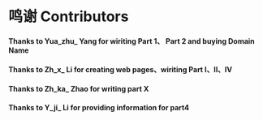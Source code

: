 # 鸣谢 Contributors

#### Thanks to Yua\_zhu\_ Yang for wiriting Part 1、 Part 2 and buying Domain Name

#### Thanks to Zh\_x\_ Li for creating web pages、wiriting Part I、II、IV

#### Thanks to Zh\_ka\_ Zhao for writing part X

#### Thanks to Y\_ji\_  Li for providing information for part4
